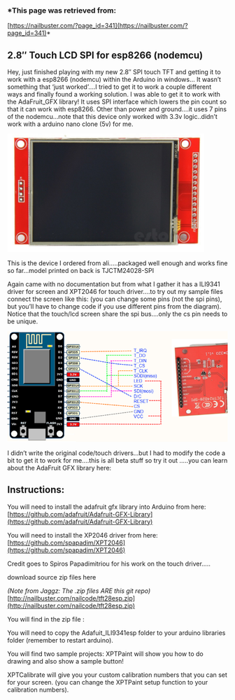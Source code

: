 ### *This page was retrieved from:
[https://nailbuster.com/?page_id=341](https://nailbuster.com/?page_id=341)*

## 2.8″ Touch LCD SPI for esp8266 (nodemcu)

Hey,  just finished playing with my new 2.8″ SPI touch TFT and getting it to work with a esp8266 (nodemcu) within the Arduino in windows…    It wasn’t something that ‘just worked’….I tried to get it to work a couple different ways and finally found a working solution.  I was able to get it to work with the AdaFruit_GFX library!  It uses SPI interface which lowers the pin count so that it can work with esp8266.  Other than power and ground….it uses 7 pins of the nodemcu…note that this device only worked with 3.3v logic..didn’t work with a arduino nano clone (5v) for me.

![TFT LCD+Touch Display (TJCTM24028-SPI) ILI9341](img/touchpix.png)
</figure>

This is the device I ordered from ali…..packaged well enough and works fine so far…model printed on back is TJCTM24028-SPI

Again came with no documentation but from what I gather it has a ILI9341 driver for screen and XPT2046 for touch driver….to try out my sample files connect the screen like this:  (you can change some pins (not the spi pins), but you’ll have to change code if you use different pins from the diagram).  Notice that the touch/lcd screen share the spi bus….only the cs pin needs to be unique.

 
![NodeMCU - LCD Wiring Diagram](img/MyTouchSPIShield.png)

I didn’t write the original code/touch drivers…but I had to modify the code a bit to get it to work for me….this is all beta stuff so try it out …..you can learn about the AdaFruit GFX library here:

## Instructions:

You will need to install the adafruit gfx library into Arduino from here:
[https://github.com/adafruit/Adafruit-GFX-Library](https://github.com/adafruit/Adafruit-GFX-Library)

You will need to install the XP2046 driver from here:
[https://github.com/spapadim/XPT2046](https://github.com/spapadim/XPT2046)

Credit goes to Spiros Papadimitriou for his work on the touch driver…..

download source zip files here

*(Note from Jaggz: The .zip files ARE this git repo)*
[http://nailbuster.com/nailcode/tft28esp.zip](http://nailbuster.com/nailcode/tft28esp.zip)

You will find in the zip file :

You will need to copy the Adafuit_ILI9341esp folder to your arduino libraries folder (remember to restart arduino).

You will find two sample projects:  XPTPaint will show you how to do drawing and also show a sample button!

XPTCalibrate will give you your custom calibration numbers that you can set for your screen.  (you can change the XPTPaint setup function to your calibration numbers).

